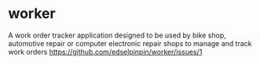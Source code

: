 # worker
A work order tracker application designed to be used by bike shop, automotive repair or computer electronic repair shops to manage and track work orders
https://github.com/edselpinpin/worker/issues/1
